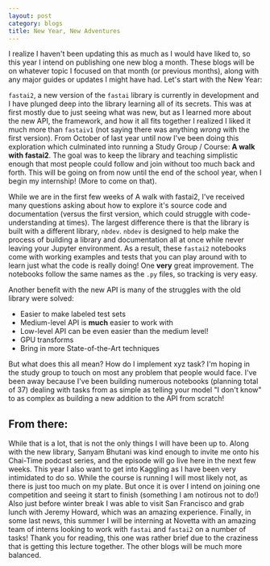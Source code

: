 ```yaml
---
layout: post
category: blogs
title: New Year, New Adventures
---
```


I realize I haven't been updating this as much as I would have liked to, so this year I intend on publishing one new blog a month. These blogs will be on whatever topic I focused on that month (or previous months), along with any major guides or updates I might have had. Let's start with the New Year:

`fastai2`, a new version of the `fastai` library is currently in development and I have plunged deep into the library learning all of its secrets. This was at first mostly due to just seeing what was new, but as I learned more about the new API, the framework, and how it all fits together I realized I liked it much more than `fastaiv1` (not saying there was anything *wrong* with the first version). From October of last year until now I've been doing this exploration which culminated into running a Study Group / Course: **A walk with fastai2**. The goal was to keep the library and teaching simplistic enough that most people could follow and join without too much back and forth. This will be going on from now until the end of the school year, when I begin my internship! (More to come on that). 

While we are in the first few weeks of A walk with fastai2, I've received many questions asking about how to explore it's source code and documentation (versus the first version, which could struggle with code-understanding at times). The largest difference there is that the library is built with a different library, `nbdev`. `nbdev` is designed to help make the process of building a library and documentation all at once while never leaving your Jupyter environment. As a result, these `fastai2` notebooks come with working examples and tests that you can play around with to learn just what the code is really doing! One **very** great improvement. The notebooks follow the same names as the `.py` files, so tracking is very easy. 

Another benefit with the new API is many of the struggles with the old library were solved:
* Easier to make labeled test sets
* Medium-level API is **much** easier to work with
* Low-level API can be even easier than the medium level!
* GPU transforms
* Bring in more State-of-the-Art techniques

But what does this all mean? How do I implement xyz task? I'm hoping in the study group to touch on most any problem that people would face. I've been away because I've been building numerous notebooks (planning  total of 37) dealing with tasks from as simple as telling your model "I don't know" to as complex as building a new addition to the API from scratch!

## From there:
While that is a lot, that is not the only things I will have been up to. Along with the new library, Sanyam Bhutani was kind enough to invite me onto his Chai-Time podcast series, and the episode will go live here in the next few weeks. This year I also want to get into Kaggling as I have been very intimidated to do so. While the course is running I will most likely not, as there is just too much on my plate. But once it is over I intend on joining one competition and seeing it start to finish (something I am notirous not to do!) Also just before winter break I was able to visit San Francisco and grab lunch with Jeremy Howard, which was an amazing experience. Finally, in some last news, this summer I will be interning at Novetta with an amazing team of interns looking to work with `fastai` and `fastai2` on a number of tasks! Thank you for reading, this one was rather brief due to the craziness that is getting this lecture together. The other blogs will be much more balanced.
